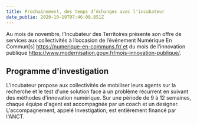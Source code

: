 ```yaml
---
title: Prochainement, des temps d’échanges avec l'incubateur
date_publie: 2020-10-19T07:46:09.851Z
---
```

Au mois de novembre, l’Incubateur des Territoires présente son offre de services aux collectivités à l’occasion de l’événement Numérique En Commun[s] https://numerique-en-communs.fr/ et du mois de l’innovation publique https://www.modernisation.gouv.fr/mois-innovation-publique/.

## Programme d'investigation
L'incubateur propose aux collectivités de mobiliser leurs agents sur la recherche et le test d'une solution face à un problème récurrent en suivant des méthodes d'innovation numérique. Sur une période de 9 à 12 semaines, chaque équipe d'agent est accompagnée par un coach et un designer. L'accompagnement, appelé Investigation, est entièrement financé par l'ANCT.
